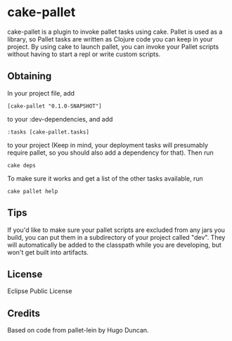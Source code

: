 cake-pallet
===========
cake-pallet is a plugin to invoke pallet tasks using cake. Pallet is used as
a library, so Pallet tasks are written as Clojure code you can keep in your
project. By using cake to launch pallet, you can invoke your Pallet scripts
without having to start a repl or write custom scripts. 

Obtaining
---------
In your project file, add 

	[cake-pallet "0.1.0-SNAPSHOT"] 

to your :dev-dependencies, and add 

	:tasks [cake-pallet.tasks] 

to your project (Keep in mind, your deployment tasks will presumably require
pallet, so you should also add a dependency for that). Then run

	cake deps

To make sure it works and get a list of the other tasks available, run

	cake pallet help

Tips
----
If you'd like to make sure your pallet scripts are excluded from any jars you
build, you can put them in a subdirectory of your project called "dev". They
will automatically be added to the classpath while you are developing, but
won't get built into artifacts.

License
-------
Eclipse Public License

Credits
-------
Based on code from pallet-lein by Hugo Duncan.